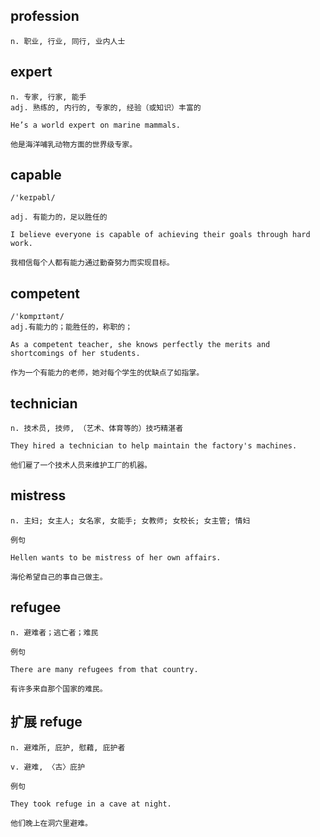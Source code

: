 ## profession
```
n. 职业, 行业, 同行, 业内人士
```

## expert
```
n. 专家, 行家, 能手
adj. 熟练的, 内行的, 专家的, 经验（或知识）丰富的

He’s a world expert on marine mammals.

他是海洋哺乳动物方面的世界级专家。
```

## capable
```
/'keɪpəbl/

adj. 有能力的，足以胜任的

I believe everyone is capable of achieving their goals through hard work.

我相信每个人都有能力通过勤奋努力而实现目标。
```

## competent
```
/'kɒmpɪtənt/
adj.有能力的；能胜任的，称职的；

As a competent teacher, she knows perfectly the merits and shortcomings of her students.

作为一个有能力的老师，她对每个学生的优缺点了如指掌。
```
## technician
```
n. 技术员, 技师, （艺术、体育等的）技巧精湛者

They hired a technician to help maintain the factory's machines.

他们雇了一个技术人员来维护工厂的机器。
```
## mistress
```
n. 主妇; 女主人; 女名家, 女能手; 女教师; 女校长; 女主管; 情妇

例句

Hellen wants to be mistress of her own affairs.

海伦希望自己的事自己做主。
```
## refugee
```
n. 避难者；逃亡者；难民

例句

There are many refugees from that country.

有许多来自那个国家的难民。
```
## 扩展  refuge
```
n. 避难所, 庇护, 慰藉, 庇护者

v. 避难, 〈古〉庇护

例句

They took refuge in a cave at night.

他们晚上在洞穴里避难。
```